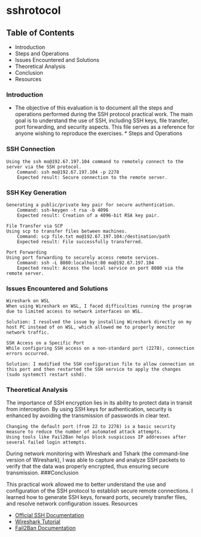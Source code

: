 #                            sshrotocol 
##                          Table of Contents

-   Introduction
-   Steps and Operations
-   Issues Encountered and Solutions
-   Theoretical Analysis
-   Conclusion
-   Resources

###  Introduction

* The objective of this evaluation is to document all the steps and operations performed during the SSH protocol practical work. The main goal is to understand the use of SSH, including SSH keys, file transfer, port forwarding, and security aspects. This file serves as a reference for anyone wishing to reproduce the exercises. *
Steps and Operations

###     SSH Connection 
    Using the ssh mo@192.67.197.104 command to remotely connect to the server via the SSH protocol.
        Command: ssh mo@192.67.197.104 -p 2278
        Expected result: Secure connection to the remote server.

###    SSH Key Generation
    Generating a public/private key pair for secure authentication.
        Command: ssh-keygen -t rsa -b 4096
        Expected result: Creation of a 4096-bit RSA key pair.

    File Transfer via SCP
    Using scp to transfer files between machines.
        Command: scp file.txt mo@192.67.197.104:/destination/path
        Expected result: File successfully transferred.

    Port Forwarding
    Using port forwarding to securely access remote services.
        Command: ssh -L 8080:localhost:80 mo@192.67.197.104
        Expected result: Access the local service on port 8080 via the remote server.

### Issues Encountered and Solutions

    Wireshark on WSL
    When using Wireshark on WSL, I faced difficulties running the program due to limited access to network interfaces on WSL.

    Solution: I resolved the issue by installing Wireshark directly on my host PC instead of on WSL, which allowed me to properly monitor network traffic.

    SSH Access on a Specific Port
    While configuring SSH access on a non-standard port (2278), connection errors occurred.

    Solution: I modified the SSH configuration file to allow connection on this port and then restarted the SSH service to apply the changes (sudo systemctl restart sshd).

### Theoretical Analysis



The importance of SSH encryption lies in its ability to protect data in transit from interception. By using SSH keys for authentication, security is enhanced by avoiding the transmission of passwords in clear text.

    Changing the default port (from 22 to 2278) is a basic security measure to reduce the number of automated attack attempts.
    Using tools like Fail2Ban helps block suspicious IP addresses after several failed login attempts.

During network monitoring with Wireshark and Tshark (the command-line version of Wireshark), I was able to capture and analyze SSH packets to verify that the data was properly encrypted, thus ensuring secure transmission.
###Conclusion

This practical work allowed me to better understand the use and configuration of the SSH protocol to establish secure remote connections. I learned how to generate SSH keys, forward ports, securely transfer files, and resolve network configuration issues.
Resources

-    [Official SSH Documentation](https://www.openssh.com)
-    [ Wireshark Tutorial](https://www.wireshark.org)
-    [Fail2Ban Documentation](https://www.ubuntu-fr.org)
